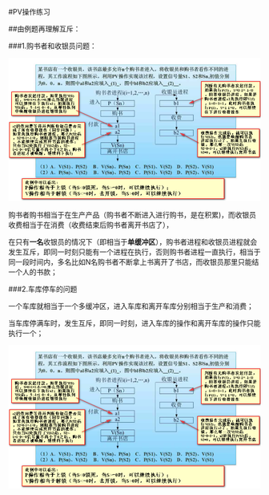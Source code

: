 #PV操作练习

##由例题再理解互斥：

###1.购书者和收银员问题：


![](/imgs/1.3.5-1由例题角度理解PV操作.png)

购书者购书相当于在生产产品（购书者不断进入进行购书，是在积累)，而收银员收费相当于在消费（收费结束后购书者离开书店了），

在只有**一名**收银员的情况下（即相当于**单缓冲区**），购书者进程和收银员进程就会发生互斥，即同一时刻只能有一个进程在执行，否则购书者进程一直执行，相当于同一段时间内，多名比如N名购书者不断拿上书离开了书店，而收银员那里只能结一个人的书款；

###2.车库停车的问题

一个车库就相当于一个多缓冲区，进入车库和离开车库分别相当于生产和消费；

当车库停满车时，发生互斥，即同一时刻，进入车库的操作和离开车库的操作只能执行一个；

![](/imgs/1.3.5-1由例题角度理解PV操作.png)